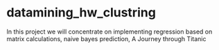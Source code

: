# datamining_hw_clustring
In this project we will concentrate on implementing regression based on matrix calculations, naive bayes prediction, A Journey through Titanic
